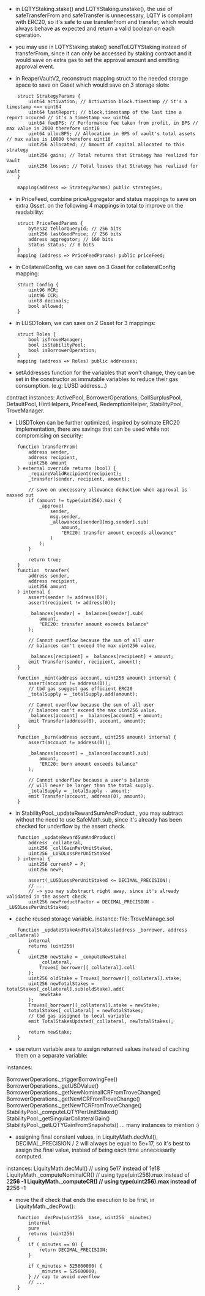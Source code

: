 - in LQTYStaking.stake() and LQTYStaking.unstake(), the use of safeTransferFrom and safeTransfer is unnecessary, LQTY is compliant with ERC20, so it's safe to use transferFrom and transfer, which would always behave as expected and return a valid boolean on each operation.

- you may use in LQTYStaking.stake() sendToLQTYStaking instead of transferFrom, since it can only be accessed by staking contract and it would save on extra gas to set the approval amount and emitting approval event.

- in ReaperVaultV2, reconstruct mapping struct to the needed storage space to save on Gsset which would save on 3 storage slots:

```
    struct StrategyParams {
        uint64 activation; // Activation block.timestamp // it's a timestamp <=> uint64
        uint64 lastReport; // block.timestamp of the last time a report occured // it's a timestamp <=> uint64
        uint64 feeBPS; // Performance fee taken from profit, in BPS // max value is 2000 therefore uint16
        uint64 allocBPS; // Allocation in BPS of vault's total assets // max value is 10000 therefore uint16
        uint256 allocated; // Amount of capital allocated to this strategy
        uint256 gains; // Total returns that Strategy has realized for Vault
        uint256 losses; // Total losses that Strategy has realized for Vault
    }

    mapping(address => StrategyParams) public strategies;
```
- in PriceFeed, combine priceAggregator and status mappings to save on extra Gsset. on the following 4 mappings in total to improve on the readability:
```
    struct PriceFeedParams {
        bytes32 tellorQueryId; // 256 bits
        uint256 lastGoodPrice; // 256 bits
        address aggregator; // 160 bits
        Status status; // 8 bits
    }
    mapping (address => PriceFeedParams) public priceFeed;
```
- in CollateralConfig, we can save on 3 Gsset for collateralConfig mapping:
```
    struct Config {
        uint96 MCR;
        uint96 CCR;
        uint8 decimals;
        bool allowed;
    }
```
- in LUSDToken, we can save on 2 Gsset for 3 mappings:
```
    struct Roles {
        bool isTroveManager;
        bool isStabilityPool;
        bool isBorrowerOperation;
    }
    mapping (address => Roles) public addresses;
```
- setAddresses function for the variables that won't change, they can be set in the constructor as immutable variables to reduce their gas consumption. (e.g: LUSD address...)

contract instances: ActivePool, BorrowerOperations, CollSurplusPool, DefaultPool, HintHelpers, PriceFeed, RedemptionHelper, StabilityPool, TroveManager.

- LUSDToken can be further optimized, inspired by solmate ERC20 implementation, there are savings that can be used while not compromising on security:

```solidity
    function transferFrom(
        address sender,
        address recipient,
        uint256 amount
    ) external override returns (bool) {
        _requireValidRecipient(recipient);
        _transfer(sender, recipient, amount);

        // save on unecessary allowance deduction when approval is maxxed out
        if (amount != type(uint256).max) {
            _approve(
                sender,
                msg.sender,
                _allowances[sender][msg.sender].sub(
                    amount,
                    "ERC20: transfer amount exceeds allowance"
                )
            );
        }

        return true;
    }
    function _transfer(
        address sender,
        address recipient,
        uint256 amount
    ) internal {
        assert(sender != address(0));
        assert(recipient != address(0));

        _balances[sender] = _balances[sender].sub(
            amount,
            "ERC20: transfer amount exceeds balance"
        );

        // Cannot overflow because the sum of all user
        // balances can't exceed the max uint256 value.

        _balances[recipient] = _balances[recipient] + amount;
        emit Transfer(sender, recipient, amount);
    }

    function _mint(address account, uint256 amount) internal {
        assert(account != address(0));
        // tbd gas suggest gas efficient ERC20
        _totalSupply = _totalSupply.add(amount);

        // Cannot overflow because the sum of all user
        // balances can't exceed the max uint256 value.
        _balances[account] = _balances[account] + amount;
        emit Transfer(address(0), account, amount);
    }

    function _burn(address account, uint256 amount) internal {
        assert(account != address(0));

        _balances[account] = _balances[account].sub(
            amount,
            "ERC20: burn amount exceeds balance"
        );

        // Cannot underflow because a user's balance
        // will never be larger than the total supply.
        _totalSupply = _totalSupply - amount;
        emit Transfer(account, address(0), amount);
    }
```

- in StabilityPool._updateRewardSumAndProduct , you may subtract without the need to use SafeMath.sub, since it's already has been checked for underflow by the assert check.

```solidity
    function _updateRewardSumAndProduct(
        address _collateral,
        uint256 _collGainPerUnitStaked,
        uint256 _LUSDLossPerUnitStaked
    ) internal {
        uint256 currentP = P;
        uint256 newP;

        assert(_LUSDLossPerUnitStaked <= DECIMAL_PRECISION);
        // ...
        // -> you may substracrt right away, since it's already validated in the assert check
        uint256 newProductFactor = DECIMAL_PRECISION - _LUSDLossPerUnitStaked;
``` 
- cache reused storage variable.
instance:
file: TroveManage.sol
```solidity
    function _updateStakeAndTotalStakes(address _borrower, address _collateral)
        internal
        returns (uint256)
    {
        uint256 newStake = _computeNewStake(
            _collateral,
            Troves[_borrower][_collateral].coll
        );
        uint256 oldStake = Troves[_borrower][_collateral].stake;
        uint256 newTotalStakes = totalStakes[_collateral].sub(oldStake).add(
            newStake
        );
        Troves[_borrower][_collateral].stake = newStake;
        totalStakes[_collateral] = newTotalStakes;
        // tbd gas assigned to local variable
        emit TotalStakesUpdated(_collateral, newTotalStakes);

        return newStake;
    }
```
- use return variable area to assign returned values instead of caching them on a separate variable:

instances:

BorrowerOperations._triggerBorrowingFee()
BorrowerOperations._getUSDValue()
BorrowerOperations._getNewNominalICRFromTroveChange()
BorrowerOperations._getNewICRFromTroveChange()
BorrowerOperations._getNewTCRFromTroveChange()
StabilityPool._computeLQTYPerUnitStaked()
StabilityPool._getSingularCollateralGain()
StabilityPool._getLQTYGainFromSnapshots()
... many instances to mention :)

- assigning final constant values, in LiquityMath.decMul(), DECIMAL_PRECISION / 2 will always be equal to 5e+17, so it's best to assign the final value, instead of being each time unnecessarily computed.

instances:
LiquityMath.decMul() // using 5e17 instead of 1e18
LiquityMath._computeNominalCR() // using type(uint256).max instead of 2**256 -1
LiquityMath._computeCR() // using type(uint256).max instead of 2**256 -1

- move the if check that ends the execution to be first, in LiquityMath._decPow():
```solidity
    function _decPow(uint256 _base, uint256 _minutes)
        internal
        pure
        returns (uint256)
    {
        if (_minutes == 0) {
            return DECIMAL_PRECISION;
        }

        if (_minutes > 525600000) {
            _minutes = 525600000;
        } // cap to avoid overflow
        // ...
    }
```
